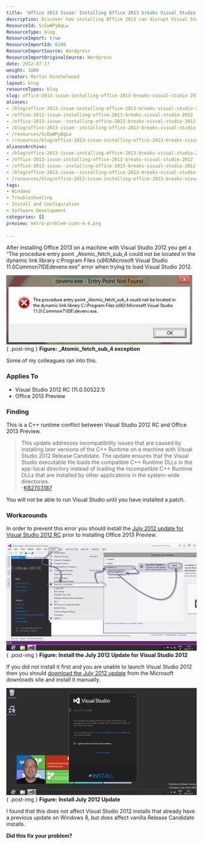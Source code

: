 ```yaml
---
title: 'Office 2013 Issue: Installing Office 2013 breaks Visual Studio 2012'
description: Discover how installing Office 2013 can disrupt Visual Studio 2012. Learn about the error, its causes, and essential workarounds to resolve the issue.
ResourceId: ScEwWPyBqLw
ResourceType: blog
ResourceImport: true
ResourceImportId: 6288
ResourceImportSource: Wordpress
ResourceImportOriginalSource: Wordpress
date: 2012-07-17
weight: 1000
creator: Martin Hinshelwood
layout: blog
resourceTypes: blog
slug: office-2013-issue-installing-office-2013-breaks-visual-studio-2012
aliases:
- /blog/office-2013-issue-installing-office-2013-breaks-visual-studio-2012
- /office-2013-issue-installing-office-2013-breaks-visual-studio-2012
- /office-2013-issue--installing-office-2013-breaks-visual-studio-2012
- /blog/office-2013-issue--installing-office-2013-breaks-visual-studio-2012
- /resources/ScEwWPyBqLw
- /resources/blog/office-2013-issue-installing-office-2013-breaks-visual-studio-2012
aliasesArchive:
- /blog/office-2013-issue-installing-office-2013-breaks-visual-studio-2012
- /office-2013-issue-installing-office-2013-breaks-visual-studio-2012
- /office-2013-issue--installing-office-2013-breaks-visual-studio-2012
- /blog/office-2013-issue--installing-office-2013-breaks-visual-studio-2012
- /resources/blog/office-2013-issue-installing-office-2013-breaks-visual-studio-2012
tags:
- Windows
- Troubleshooting
- Install and Configuration
- Software Development
categories: []
preview: metro-problem-icon-4-4.png

---
```

After installing Office 2013 on a machine with Visual Studio 2012 you get a “The procedure entry point \_Atomic_fetch_sub_4 could not be located in the dynamic link library c:Program Files (x86)Microsoft Visual Studio 11.0Common7IDEdevenv.exe” error when trying to load Visual Studio 2012.

[![clip_image001](images/clip_image001_thumb-1-1.png "clip_image001")](http://blog.hinshelwood.com/files/2012/07/clip_image001.png)  
{ .post-img }
**Figure: \_Atomic_fetch_sub_4 exception**

Some of my colleagues ran into this.

### Applies To

- Visual Studio 2012 RC (11.0.50522.1)
- Office 2013 Preview

### Finding

This is a C++ runtime conflict between Visual Studio 2012 RC and Office 2013 Preview.

> This update addresses incompatibility issues that are caused by installing later versions of the C++ Runtime on a machine with Visual Studio 2012 Release Candidate. The update ensures that the Visual Studio executable file loads the compatible C++ Runtime DLLs in the app-local directory instead of loading the incompatible C++ Runtime DLLs that are installed by other applications in the system-wide directories.  
> \-[KB2703187](http://support.microsoft.com/kb/2703187)

You will not be able to run Visual Studio until you have installed a patch.

### Workarounds

In order to prevent this error you should install the [July 2012 update for Visual Studio 2012 RC](http://www.microsoft.com/en-us/download/details.aspx?id=30178.) prior to installing Office 2013 Preview.

[![image](images/image_thumb30-2-2.png "image")](http://blog.hinshelwood.com/files/2012/07/image30.png)  
{ .post-img }
**Figure: Install the July 2012 Update for Visual Studio 2012**

If you did not install it first and you are unable to launch Visual Studio 2012 then you should [download the July 2012 update](http://www.microsoft.com/en-us/download/details.aspx?id=30178.) from the Microsoft downloads site and install it manually.

[![image](images/image_thumb31-3-3.png "image")](http://blog.hinshelwood.com/files/2012/07/image31.png)  
{ .post-img }
**Figure: Install July 2012 Update**

I found that this does not affect Visual Studio 2012 installs that already have a previous update on Windows 8, but does affect vanilla Release Candidate installs.

**Did this fix your problem?**

